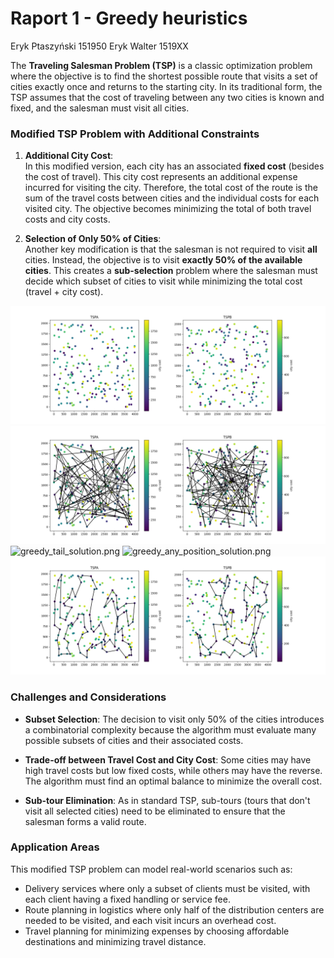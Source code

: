 # Raport 1 - Greedy heuristics

Eryk Ptaszyński 151950
Eryk Walter 1519XX

The **Traveling Salesman Problem (TSP)** is a classic optimization problem where the objective is to find the shortest possible route that visits a set of cities exactly once and returns to the starting city. In its traditional form, the TSP assumes that the cost of traveling between any two cities is known and fixed, and the salesman must visit all cities.

### Modified TSP Problem with Additional Constraints

1. **Additional City Cost**:  
   In this modified version, each city has an associated **fixed cost** (besides the cost of travel). This city cost represents an additional expense incurred for visiting the city. Therefore, the total cost of the route is the sum of the travel costs between cities and the individual costs for each visited city. The objective becomes minimizing the total of both travel costs and city costs.

2. **Selection of Only 50% of Cities**:  
   Another key modification is that the salesman is not required to visit **all** cities. Instead, the objective is to visit **exactly 50% of the available cities**. This creates a **sub-selection** problem where the salesman must decide which subset of cities to visit while minimizing the total cost (travel + city cost).

![cities.png](cities.png)
![random_solution.png](random_solution.png)
![greedy_tail_solution.png](greedy_tail_solution.png)
![greedy_any_position_solution.png](greedy_any_position_solution.png)
![greedy_cycle_solution.png](greedy_cycle_solution.png)

### Challenges and Considerations

- **Subset Selection**: The decision to visit only 50% of the cities introduces a combinatorial complexity because the algorithm must evaluate many possible subsets of cities and their associated costs.
- **Trade-off between Travel Cost and City Cost**: Some cities may have high travel costs but low fixed costs, while others may have the reverse. The algorithm must find an optimal balance to minimize the overall cost.

- **Sub-tour Elimination**: As in standard TSP, sub-tours (tours that don't visit all selected cities) need to be eliminated to ensure that the salesman forms a valid route.

### Application Areas

This modified TSP problem can model real-world scenarios such as:

- Delivery services where only a subset of clients must be visited, with each client having a fixed handling or service fee.
- Route planning in logistics where only half of the distribution centers are needed to be visited, and each visit incurs an overhead cost.
- Travel planning for minimizing expenses by choosing affordable destinations and minimizing travel distance.
